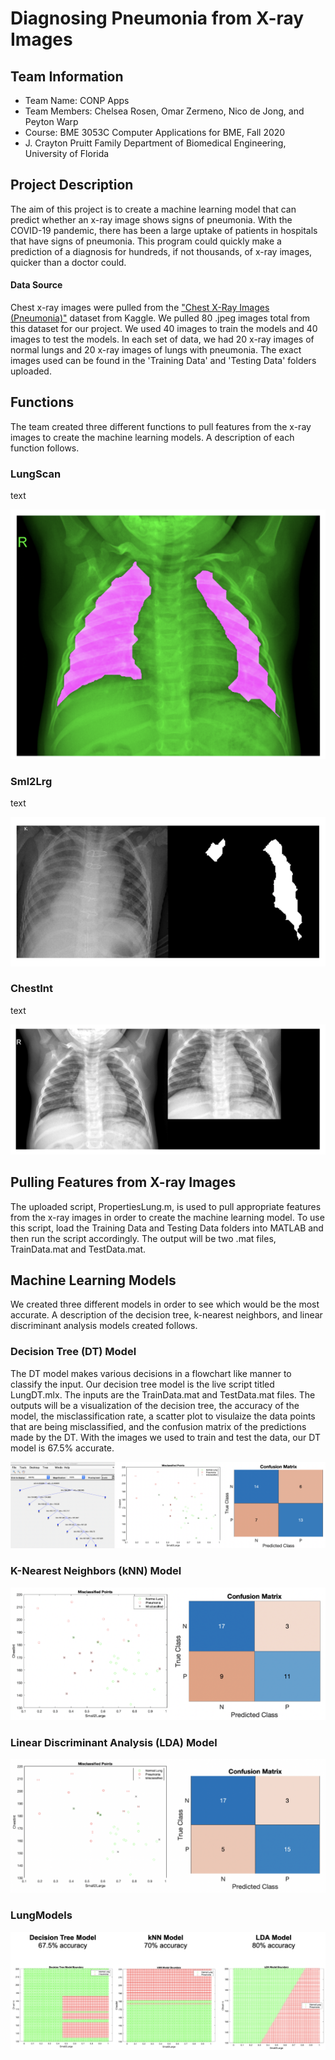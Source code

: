 # Diagnosing Pneumonia from X-ray Images
## Team Information
* Team Name: CONP Apps
* Team Members: Chelsea Rosen, Omar Zermeno, Nico de Jong, and Peyton Warp
* Course: BME 3053C Computer Applications for BME, Fall 2020
* J. Crayton Pruitt Family Department of Biomedical Engineering, University of Florida
## Project Description
The aim of this project is to create a machine learning model that can predict whether an x-ray image shows signs of pneumonia. 
With the COVID-19 pandemic, there has been a large uptake of patients in hospitals that have signs of pneumonia. This program could 
quickly make a prediction of a diagnosis for hundreds, if not thousands, of x-ray images, quicker than a doctor could. 
#### Data Source
Chest x-ray images were pulled from the ["Chest X-Ray Images (Pneumonia)"][1] dataset from Kaggle. We pulled 80 .jpeg images total from this dataset 
for our project. We used 40 images to train the models and 40 images to test the models. In each set of data, we had 20 x-ray images of normal lungs and 20 x-ray 
images of lungs with pneumonia. The exact images used can be found in the 'Training Data' and 'Testing Data' folders uploaded. 

## Functions
The team created three different functions to pull features from the x-ray images to create the machine learning models. A description of each function follows. 
### LungScan
text

![](RMImages/LungScan.png)

### Sml2Lrg
text

![](RMImages/Sml2Lrg.png)

### ChestInt
text

![](RMImages/ChestInt.png)

## Pulling Features from X-ray Images
The uploaded script, PropertiesLung.m, is used to pull appropriate features from the x-ray images in order to create the machine learning model. To use this script,
load the Training Data and Testing Data folders into MATLAB and then run the script accordingly. The output will be two .mat files, TrainData.mat and TestData.mat. 

## Machine Learning Models
We created three different models in order to see which would be the most accurate. A description of the decision tree, k-nearest neighbors, and linear discriminant analysis models created follows. 

### Decision Tree (DT) Model
The DT model makes various decisions in a flowchart like manner to classify the input. Our decision tree model is the live script titled LungDT.mlx. The inputs are the TrainData.mat and TestData.mat files. The outputs will be a visualization of the decision tree, the accuracy of the model, the misclassification rate, a scatter plot to visulaize the data points that are being misclassified, and the confusion matrix of the predictions made by the DT. With the images we used to train and test the data, our DT model is 67.5% accurate. 

![](RMImages/DTModel.png)

### K-Nearest Neighbors (kNN) Model

![](RMImages/kNNModel.png)

### Linear Discriminant Analysis (LDA) Model

![](RMImages/LDAModel.png)

### LungModels

![](RMImages/Models.png)

[1]:https://www.kaggle.com/paultimothymooney/chest-xray-pneumonia
